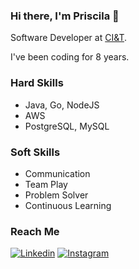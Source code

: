 ### Hi there, I'm Priscila 👋
Software Developer at [CI&T](https://ciandt.com/).

I've been coding for 8 years.

### Hard Skills
- Java, Go, NodeJS
- AWS
- PostgreSQL, MySQL

### Soft Skills
- Communication
- Team Play
- Problem Solver
- Continuous Learning

### Reach Me
[![Linkedin](https://img.shields.io/badge/linkedin-%230077B5.svg?style=for-the-badge&logo=linkedin&logoColor=white)](https://www.linkedin.com/in/priscila-albertini-da-silva/)
[![Instagram](https://img.shields.io/badge/Instagram-%23E4405F.svg?style=for-the-badge&logo=Instagram&logoColor=white)](https://www.instagram.com/priscilalbertini/)
<!--
**priscila-albertini-silva/priscila-albertini-silva** is a ✨ _special_ ✨ repository because its `README.md` (this file) appears on your GitHub profile.

Here are some ideas to get you started:

- 🔭 I’m currently working on ...
- 🌱 I’m currently learning ...
- 👯 I’m looking to collaborate on ...
- 🤔 I’m looking for help with ...
- 💬 Ask me about ...
- 📫 How to reach me: ...
- 😄 Pronouns: ...
- ⚡ Fun fact: ...
-->
